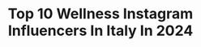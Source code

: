 ---
title: Top 10 Wellness Instagram Influencers In Italy In 2024
description: >-
  Find top wellness Instagram influencers in Italy in 2024. Most popular hashtags: #ootd #healthyfood #whatieatinadayvegan.
platform: Instagram
hits: 209
text_top: See the most popular Instagram influencers on inBeat.
text_bottom: Our platform aggregates 209 Instagram influencers like this in Italy for you to connect with.
profiles:
  - username: "marketafrank"
    fullname: >-
      Marketa Frankova
    bio: >-
      27yo, mom of two 🫶🏼 Fashion | beauty | wellness | family life 🤍 @ARIETTE founder 📩business@marketafrank.com
    location: "Italy"
    followers: 133795
    engagement: 553
    commentsToLikes: 0.004201
    id: ck5c8prqe9zsc0i11uvn6wy1h
    verified: false
    hashtags: "#winterwonderland, #mfrankoutfits, #ootd, #giftedstay"
  - username: "giadabove_90"
    fullname: >-
      Giada Bove ⭐️
    bio: >-
      🥑HealthyFood 💎Wellness 🏋️‍♀️Sport 💄Beauty addicted 👩‍🏫 Prof.ssa sc motorie giadabove1@gmail.com
    location: "Italy"
    followers: 111875
    engagement: 176
    commentsToLikes: 0.020940
    id: ck8t795sjg0d00j78azea6hgr
    verified: false
    hashtags: "#callitmagic, #apmfuncrazylove, #magicplace, #milan"
  - username: "vanesssavilla"
    fullname: >-
      Vanessa | Gentle Fighter 🦋
    bio: >-
      🥋Karate Champion & Wellness Guru💚 Yoga, meditazione e arti marziali gratis sul mio sito✨ Host dei Fightgently Talks su Spotify🎧
    location: "Italy"
    followers: 89117
    engagement: 159
    commentsToLikes: 0.031655
    id: ck5c8s707a4kq0i11uzwhutg2
    verified: true
    hashtags: "#boxe, #motivazione, #amorproprio, #gentilezza"
  - username: "angelarummans"
    fullname: >-
      Angela Rummans
    bio: >-
      2x Bestselling Author Wellness. Workouts. Lifestyle. Recipes Cali/ Bali/ SC WHAT I EAT IN A DAY Cookbook Out Now! @angelas_plantbasedkitchen
    location: "Italy"
    followers: 688362
    engagement: 140
    commentsToLikes: 0.018445
    id: ck13747e39owd0i19t26966s6
    verified: true
    hashtags: "#healthyfood, #abworkout, #deepcore, #whatieatinaday"
  - username: "naaminijay"
    fullname: >-
      Naamini Jayaratne
    bio: >-
      📍Sri Lanka 🧘🏽‍♀️ @revive.holistic.wellness 🎨 Content Creator 📨DM/email for inquiries
    location: "Italy"
    followers: 126828
    engagement: 67
    commentsToLikes: 0.019504
    id: ck8t84dpdj2230j78c5n68a0d
    verified: false
    hashtags: "#travelsrilanka, #srilanka, #dubai, #balapitiya"
  - username: "shaynateresetaylor"
    fullname: >-
      SHAYNA TERESE TAYLOR
    bio: >-
      American raised with a European heart Holistic chef + wellness retreats Gut health + sustainable living @shaynas.kitchen + @bottleandstone 🇮🇹🇺🇸
    location: "Italy"
    followers: 714759
    engagement: 61
    commentsToLikes: 0.017404
    id: ck6u34x8pvqfr0j71feyr8uqc
    verified: true
    hashtags: "#morningrituals, #italiancountryside, #inspiration, #socialmediamarketing"
  - username: "danibarretto"
    fullname: >-
      Dani Barretto-Panlilio
    bio: >-
      Millie’s Mom, Content Creator, Podcaster, Entrepreneur • @bareandboldph @wellnesswhispersph @themillph The Bare It All Podcast On Spotify ⬇️
    location: "Italy"
    followers: 806622
    engagement: 30
    commentsToLikes: 0.002177
    id: ck0w22baimahl0i191ige47zt
    verified: true
    hashtags: "#thebareitallpodcast, #shein1010sale, #sheinanniversary, #sheinph"
  - username: "martina_sergi"
    fullname: >-
      🌙 Martina Sergi
    bio: >-
      yoga | flexibility | wellness | food founder @yome_digital & @we_are_yuna collab:martina.sergi@spacesports.it
    location: "Italy"
    followers: 434081
    engagement: 31
    commentsToLikes: 0.030464
    id: ck13b72l5u03l0i19yhhm8ozk
    verified: true
    hashtags: "#yoga, #lanzarote, #yogaitalia, #yogainstructor"
  - username: "wanderwithmacy"
    fullname: >-
      𝑀𝐴𝐶𝑌 𝑀𝐴𝑅𝐼𝐴𝑁𝑂
    bio: >-
      lifestyle • fits • wellness • travel ∘ tiktok: @macysnook [82k+] ⇣links & more⇣
    location: "Italy"
    followers: 195874
    engagement: 9
    commentsToLikes: 0.008188
    id: ck0ua7ev2bnon0i190uvcmyja
    verified: false
    hashtags: "#revolveme, #ad, #springfashion, #bahamas"
  - username: "audreyfeyzdiamont"
    fullname: >-
      Audrey Diamont
    bio: >-
      healthy living (home, beauty, wellness, style) soon to be boy mom 💌 audrey@18talent.com
    location: "Italy"
    followers: 54741
    engagement: 4
    commentsToLikes: 0.000000
    id: ck5hmxlybmtfm0i1104ifuplp
    verified: false
    hashtags: "#lifestylecreator, #pcos, #fallstyle, #falloutfitinspo"
---